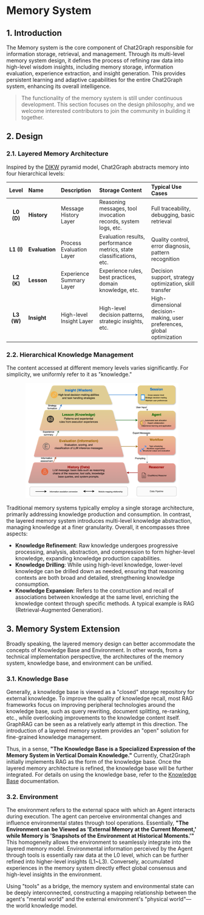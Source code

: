 # Memory System

## 1. Introduction

The Memory system is the core component of Chat2Graph responsible for information storage, retrieval, and management. Through its multi-level memory system design, it defines the process of refining raw data into high-level wisdom insights, including memory storage, information evaluation, experience extraction, and insight generation. This provides persistent learning and adaptive capabilities for the entire Chat2Graph system, enhancing its overall intelligence.

> The functionality of the memory system is still under continuous development. This section focuses on the design philosophy, and we welcome interested contributors to join the community in building it together.

## 2. Design

### 2.1. Layered Memory Architecture

Inspired by the [DIKW](https://en.wikipedia.org/wiki/DIKW_pyramid) pyramid model, Chat2Graph abstracts memory into four hierarchical levels:

| Level | Name          | Description                                                                 | Storage Content                                      | Typical Use Cases                                     |
|:-----:|:--------------|:----------------------------------------------------------------------------|:-----------------------------------------------------|:------------------------------------------------------|
| **L0 (D)** | **History**   | Message History Layer                                                      | Reasoning messages, tool invocation records, system logs, etc. | Full traceability, debugging, basic retrieval         |
| **L1 (I)** | **Evaluation**| Process Evaluation Layer                                                   | Evaluation results, performance metrics, state classifications, etc. | Quality control, error diagnosis, pattern recognition |
| **L2 (K)** | **Lesson**    | Experience Summary Layer                                                   | Experience rules, best practices, domain knowledge, etc. | Decision support, strategy optimization, skill transfer |
| **L3 (W)** | **Insight**   | High-level Insight Layer                                        | High-level decision patterns, strategic insights, etc. | High-dimensional decision-making, user preferences, global optimization |

### 2.2. Hierarchical Knowledge Management

The content accessed at different memory levels varies significantly. For simplicity, we uniformly refer to it as "knowledge."

<div style="text-align: center;">
  <img src="../../asset/image/memory-arch.png" alt="memory-architecture" width="80%">
</div>

Traditional memory systems typically employ a single storage architecture, primarily addressing knowledge production and consumption. In contrast, the layered memory system introduces multi-level knowledge abstraction, managing knowledge at a finer granularity. Overall, it encompasses three aspects:

* **Knowledge Refinement**: Raw knowledge undergoes progressive processing, analysis, abstraction, and compression to form higher-level knowledge, expanding knowledge production capabilities.
* **Knowledge Drilling**: While using high-level knowledge, lower-level knowledge can be drilled down as needed, ensuring that reasoning contexts are both broad and detailed, strengthening knowledge consumption.
* **Knowledge Expansion**: Refers to the construction and recall of associations between knowledge at the same level, enriching the knowledge context through specific methods. A typical example is RAG (Retrieval-Augmented Generation).

## 3. Memory System Extension

Broadly speaking, the layered memory design can better accommodate the concepts of Knowledge Base and Environment. In other words, from a technical implementation perspective, the architectures of the memory system, knowledge base, and environment can be unified.

### 3.1. Knowledge Base

Generally, a knowledge base is viewed as a "closed" storage repository for external knowledge. To improve the quality of knowledge recall, most RAG frameworks focus on improving peripheral technologies around the knowledge base, such as query rewriting, document splitting, re-ranking, etc., while overlooking improvements to the knowledge content itself. GraphRAG can be seen as a relatively early attempt in this direction. The introduction of a layered memory system provides an "open" solution for fine-grained knowledge management.

Thus, in a sense, **"The Knowledge Base is a Specialized Expression of the Memory System in Vertical Domain Knowledge."** Currently, Chat2Graph initially implements RAG as the form of the knowledge base. Once the layered memory architecture is refined, the knowledge base will be further integrated. For details on using the knowledge base, refer to the [Knowledge Base](../cookbook/knowledgebase.md) documentation.

### 3.2. Environment

The environment refers to the external space with which an Agent interacts during execution. The agent can perceive environmental changes and influence environmental states through tool operations. Essentially, **"The Environment can be Viewed as 'External Memory at the Current Moment,' while Memory is 'Snapshots of the Environment at Historical Moments.'"** This homogeneity allows the environment to seamlessly integrate into the layered memory model. Environmental information perceived by the Agent through tools is essentially raw data at the L0 level, which can be further refined into higher-level insights (L1~L3). Conversely, accumulated experiences in the memory system directly effect global consensus and high-level insights in the environment. 

Using "tools" as a bridge, the memory system and environmental state can be deeply interconnected, constructing a mapping relationship between the agent's "mental world" and the external environment's "physical world"—the world knowledge model.